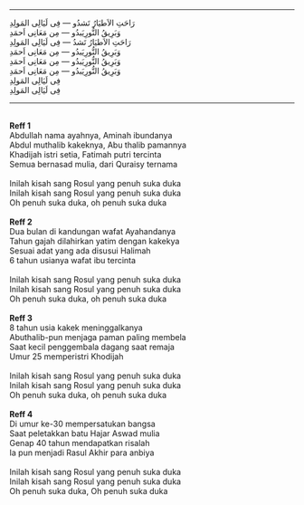 <br><hr><p class="arabik">
رَاحَتِ الاَطيَارُ تَشدُو — فِى لَيَالِى المَولِدِ <br>
وَبَرِيقُ النُّورِيَبدُو — مِن مَعَانِى اَحمَدِ <br>
رَاحَتِ الاَطيَارُ تَشدُ — فِى لَيَالِى المَولِدِ <br>
وَبَرِيقُ النُّورِيَبدُو — مِن مَعَانِى اَحمَدِ <br>
وَبَرِيقُ النُّورِيَبدُو — مِن مَعَانِى اَحمَدِ <br>
وَبَرِيقُ النُّورِيَبدُو — مِن مَعَانِى اَحمَدِ <br>
فِى لَيَالِى المَولِدِ <br>
فِى لَيَالِى المَولِدِ <br>
</p><hr>
<br><b>Reff 1</b><br>
Abdullah nama ayahnya, Aminah ibundanya <br>
Abdul muthalib kakeknya, Abu thalib pamannya <br>
Khadijah istri setia, Fatimah putri tercinta <br>
Semua bernasad mulia, dari Quraisy ternama <br>
<br>
Inilah kisah sang Rosul yang penuh suka duka <br>
Inilah kisah sang Rosul yang penuh suka duka <br>
Oh penuh suka duka, oh penuh suka duka <br>
<br><b>Reff 2</b><br>
Dua bulan di kandungan wafat Ayahandanya <br>
Tahun gajah dilahirkan yatim dengan kakekya <br>
Sesuai adat yang ada disusui Halimah <br>
6 tahun usianya wafat ibu tercinta <br>
<br>
Inilah kisah sang Rosul yang penuh suka duka <br>
Inilah kisah sang Rosul yang penuh suka duka <br>
Oh penuh suka duka, oh penuh suka duka <br>
<br><b>Reff 3</b><br>
8 tahun usia kakek meninggalkanya <br>
Abuthalib-pun menjaga paman paling membela <br>
Saat kecil penggembala dagang saat remaja <br>
Umur 25 memperistri Khodijah <br>
<br>
Inilah kisah sang Rosul yang penuh suka duka <br>
Inilah kisah sang Rosul yang penuh suka duka <br>
Oh penuh suka duka, oh penuh suka duka <br>
<br><b>Reff 4</b><br>
Di umur ke-30 mempersatukan bangsa <br>
Saat peletakkan batu Hajar Aswad mulia <br>
Genap 40 tahun mendapatkan risalah <br>
Ia pun menjadi Rasul Akhir para anbiya <br>
<br>
Inilah kisah sang Rosul yang penuh suka duka <br>
Inilah kisah sang Rosul yang penuh suka duka <br>
Oh penuh suka duka, Oh penuh suka duka <br>
<br>
